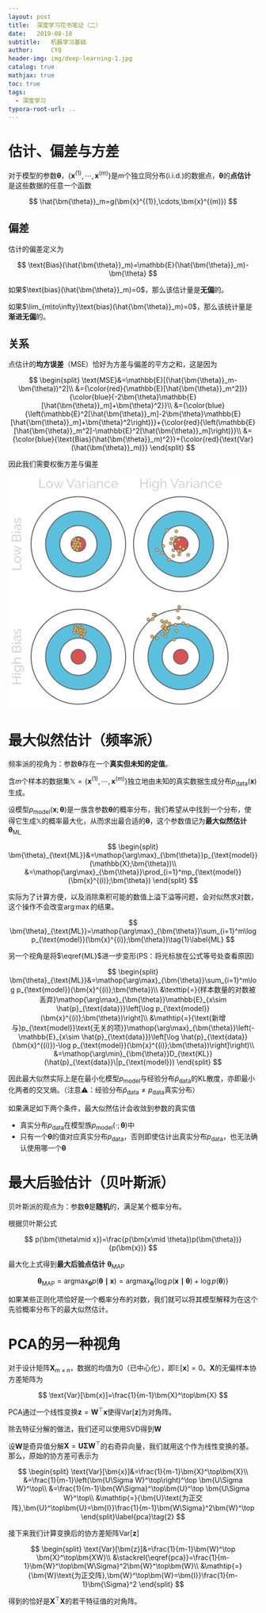 ```yaml
---
layout: post
title:  深度学习花书笔记（二）
date:   2019-08-10 
subtitle:   机器学习基础
author:     CYQ
header-img: img/deep-learning-1.jpg
catalog: true
mathjax: true
toc: true
tags:
  - 深度学习
typora-root-url: ..
---
```


$$
\newcommand{\bm}[1]{\boldsymbol{#1}}
$$

# 估计、偏差与方差

对于模型的参数$\bm{\theta}$，$\lbrace\bm{x}^{(1)},\cdots,\bm{x}^{(m)}\rbrace$是$m$个独立同分布(i.i.d.)的数据点，$\bm{\theta}$的**点估计**是这些数据的任意一个函数

$$
\hat{\bm{\theta}}_m=g(\bm{x}^{(1)},\cdots,\bm{x}^{(m)})
$$

## 偏差

估计的偏差定义为

$$
\text{Bias}(\hat{\bm{\theta}}_m)=\mathbb{E}(\hat{\bm{\theta}}_m)-\bm{\theta}
$$

如果$\text{bias}(\hat{\bm{\theta}}_m)=0$，那么该估计量是**无偏**的。

如果$\lim_{m\to\infty}\text{bias}(\hat{\bm{\theta}}_m)=0$，那么该统计量是**渐进无偏**的。

## 关系

点估计的**均方误差**（MSE）恰好为方差与偏差的平方之和，这是因为

$$
\begin{split}
\text{MSE}&=\mathbb{E}[(\hat{\bm{\theta}}_m-\bm{\theta})^2]\\
&={\color{red}{\mathbb{E}[\hat{\bm{\theta}}_m^2]}}{\color{blue}{-2\bm{\theta}\mathbb{E}[\hat{\bm{\theta}}_m]+\bm{\theta}^2}}\\
&={\color{blue}{\left(\mathbb{E}^2[\hat{\bm{\theta}}_m]-2\bm{\theta}\mathbb{E}[\hat{\bm{\theta}}_m]+\bm{\theta}^2\right)}}+{\color{red}{\left(\mathbb{E}[\hat{\bm{\theta}}_m^2]-\mathbb{E}^2[\hat{\bm{\theta}}_m]\right)}}\\
&={\color{blue}{\text{Bias}(\hat{\bm{\theta}}_m)^2}}+{\color{red}{\text{Var}(\hat{\bm{\theta}}_m)}}
\end{split}
$$

因此我们需要权衡方差与偏差

![bias-var](/img/bias-var.svg)

# 最大似然估计（频率派）

频率派的视角为：参数$\bm{\theta}$存在一个**真实但未知的定值**。

含$m$个样本的数据集$\mathbb{X}=\lbrace\bm{x}^{(1)},\cdots,\bm{x}^{(m)}\rbrace$独立地由未知的真实数据生成分布$p_{\text{data}}(\bm{x})$生成。

设模型$p_{\text{model}}(\bm{x};\bm{\theta})$是一族含参数$\bm{\theta}$的概率分布，我们希望从中找到一个分布，使得它生成$\mathbb{X}$的概率最大化，从而求出最合适的$\bm{\theta}$，这个参数值记为**最大似然估计** $\bm{\theta}_{\text{ML}}$

$$
\begin{split}
\bm{\theta}_{\text{ML}}&=\mathop{\arg\max}_{\bm{\theta}}p_{\text{model}}(\mathbb{X};\bm{\theta})\\
&=\mathop{\arg\max}_{\bm{\theta}}\prod_{i=1}^mp_{\text{model}}(\bm{x}^{(i)};\bm{\theta})
\end{split}
$$

实际为了计算方便，以及消除乘积可能的数值上溢下溢等问题，会对似然求对数，这个操作不会改变$\arg\max$的结果。

$$
\bm{\theta}_{\text{ML}}=\mathop{\arg\max}_{\bm{\theta}}\sum_{i=1}^m\log p_{\text{model}}(\bm{x}^{(i)};\bm{\theta})\tag{1}\label{ML}
$$

另一个视角是将$\eqref{ML}$进一步变形(PS：将光标放在公式等号处查看原因)

$$
\begin{split}
\bm{\theta}_{\text{ML}}&=\mathop{\arg\max}_{\bm{\theta}}\sum_{i=1}^m\log p_{\text{model}}(\bm{x}^{(i)};\bm{\theta})\\
&\texttip{=}{样本数量的对数被丢弃}\mathop{\arg\max}_{\bm{\theta}}\mathbb{E}_{x\sim \hat{p}_{\text{data}}}\left[\log p_{\text{model}}(\bm{x}^{(i)};\bm{\theta})\right]\\
&\mathtip{=}{\text{新增与}p_{\text{model}}\text{无关的项}}\mathop{\arg\max}_{\bm{\theta}}\left(-\mathbb{E}_{x\sim \hat{p}_{\text{data}}}\left[\log \hat{p}_{\text{data}}(\bm{x}^{(i)})-\log p_{\text{model}}(\bm{x}^{(i)};\bm{\theta})\right]\right)\\
&=\mathop{\arg\min}_{\bm{\theta}}D_{\text{KL}}(\hat{p}_{\text{data}}\|p_{\text{model}})
\end{split}
$$

因此最大似然实际上是在最小化模型$p_ {\text{model}}$与经验分布$\hat{p}_ {\text{data}}$的KL散度，亦即最小化两者的交叉熵。（注意:warning:：经验分布$\hat{p}_ {\text{data}}\neq p_ {\text{data}}$真实分布）

如果满足如下两个条件，最大似然估计会收敛到参数的真实值

- 真实分布$p_{\text{data}}$在模型族$p_{\text{model}}(\cdot;\bm{\theta})$中
- 只有一个$\bm{\theta}$的值对应真实分布$p_{\text{data}}$，否则即使估计出真实分布$p_{\text{data}}$，也无法确认使用哪一个$\bm{\theta}$

# 最大后验估计（贝叶斯派）

贝叶斯派的观点为：参数$\bm{\theta}$是**随机**的，满足某个概率分布。

根据贝叶斯公式

$$
p(\bm{\theta\mid x})=\frac{p(\bm{x\mid \theta})p(\bm{\theta})}{p(\bm{x})}
$$

最大化上式得到**最大后验点估计** $\bm{\theta}_{\text{MAP}}$

$$
\bm{\theta}_{\text{MAP}}=\mathop{\arg\max}_{\bm{\theta}}p(\bm{\theta\mid x})=\mathop{\arg\max}_{\bm{\theta}}\left\{\log p(\bm{x\mid \theta})+\log p(\bm{\theta})\right\}
$$

如果某些正则化项恰好是一个概率分布的对数，我们就可以将其模型解释为在这个先验概率分布下的最大似然估计。

# PCA的另一种视角

对于设计矩阵$\bm{X}_{m\times n}$，数据的均值为0（已中心化），即$\mathbb{E}[\bm{x}]=0$。$\bm{X}$的无偏样本协方差矩阵为

$$
\text{Var}[\bm{x}]=\frac{1}{m-1}\bm{X}^\top\bm{X}
$$

PCA通过一个线性变换$\bm{z}=\bm{W}^\top\bm{x}$使得$\text{Var}[\bm{z}]$为对角阵。

除去特征分解的做法，我们还可以使用SVD得到$\bm{W}$

设$\bm{W}$是奇异值分解$\bm{X}=\bm{U\Sigma W}^\top$的右奇异向量，我们就用这个作为线性变换的基。那么，原始的协方差可表示为

$$
\begin{split}
\text{Var}[\bm{x}]&=\frac{1}{m-1}\bm{X}^\top\bm{X}\\
&=\frac{1}{m-1}\left(\bm{U\Sigma W}^\top\right)^\top \bm{U\Sigma W}^\top\\
&=\frac{1}{m-1}\bm{W\Sigma}^\top\bm{U}^\top \bm{U\Sigma W}^\top\\
&\mathtip{=}{\bm{U}\text{为正交阵},\bm{U}^\top\bm{U}=\bm{I}}\frac{1}{m-1}\bm{W\Sigma}^2\bm{W}^\top
\end{split}\label{pca}\tag{2}
$$

接下来我们计算变换后的协方差矩阵$\text{Var}[\bm{z}]$

$$
\begin{split}
\text{Var}[\bm{z}]&=\frac{1}{m-1}\bm{W}^\top \bm{X}^\top\bm{XW}\\
&\stackrel{\eqref{pca}}=\frac{1}{m-1}\bm{W}^\top\bm{W\Sigma}^2\bm{W}^\top\bm{W}\\
&\mathtip{=}{\bm{W}\text{为正交阵},\bm{W}^\top\bm{W}=\bm{I}}\frac{1}{m-1}\bm{\Sigma}^2
\end{split}
$$

得到的恰好是$\bm{X}^\top\bm{X}$的若干特征值的对角阵。

